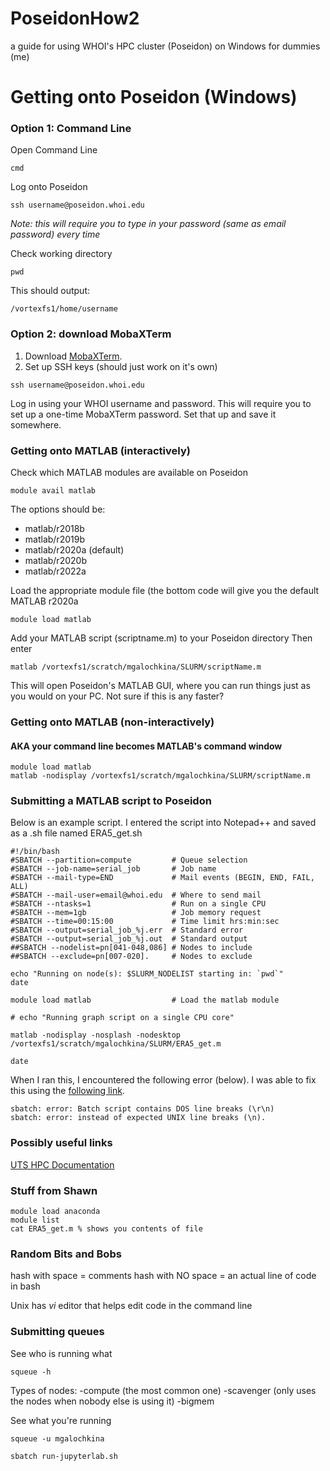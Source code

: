 # PoseidonHow2
a guide for using WHOI's HPC cluster (Poseidon) on Windows for dummies (me) 

# Getting onto Poseidon (Windows)
### Option 1: Command Line
Open Command Line
```
cmd
```
Log onto Poseidon
```
ssh username@poseidon.whoi.edu
```
_Note: this will require you to type in your password (same as email password) every time_

Check working directory
```
pwd
```
This should output:
```
/vortexfs1/home/username
```
### Option 2: download MobaXTerm
1. Download [MobaXTerm](https://mobaxterm.mobatek.net/).
2. Set up SSH keys (should just work on it's own)
```
ssh username@poseidon.whoi.edu
```
Log in using your WHOI username and password. This will require you to set up a one-time MobaXTerm password. Set that up and save it somewhere.

### Getting onto MATLAB (interactively)
Check which MATLAB modules are available on Poseidon
```
module avail matlab
```
The options should be:
* matlab/r2018b
* matlab/r2019b
* matlab/r2020a (default)
* matlab/r2020b
* matlab/r2022a

Load the appropriate module file (the bottom code will give you the default MATLAB r2020a
```
module load matlab
```
Add your MATLAB script (scriptname.m) to your Poseidon directory
Then enter
```
matlab /vortexfs1/scratch/mgalochkina/SLURM/scriptName.m
```
This will open Poseidon's MATLAB GUI, where you can run things just as you would on your PC. Not sure if this is any faster?

### Getting onto MATLAB (non-interactively)
#### AKA your command line becomes MATLAB's command window
```
module load matlab
matlab -nodisplay /vortexfs1/scratch/mgalochkina/SLURM/scriptName.m
```

### Submitting a MATLAB script to Poseidon
Below is an example script. I entered the script into Notepad++ and saved as a .sh file named ERA5_get.sh

```
#!/bin/bash
#SBATCH --partition=compute         # Queue selection
#SBATCH --job-name=serial_job       # Job name
#SBATCH --mail-type=END             # Mail events (BEGIN, END, FAIL, ALL)
#SBATCH --mail-user=email@whoi.edu  # Where to send mail
#SBATCH --ntasks=1                  # Run on a single CPU
#SBATCH --mem=1gb                   # Job memory request
#SBATCH --time=00:15:00             # Time limit hrs:min:sec
#SBATCH --output=serial_job_%j.err  # Standard error
#SBATCH --output=serial_job_%j.out  # Standard output
##SBATCH --nodelist=pn[041-048,086] # Nodes to include
##SBATCH --exclude=pn[007-020].     # Nodes to exclude

echo "Running on node(s): $SLURM_NODELIST starting in: `pwd`"
date

module load matlab                  # Load the matlab module
 
# echo "Running graph script on a single CPU core"
 
matlab -nodisplay -nosplash -nodesktop /vortexfs1/scratch/mgalochkina/SLURM/ERA5_get.m
 
date
```

When I ran this, I encountered the following error (below). I was able to fix this using the [following link](https://wikis.ovgu.de/hpc/doku.php?id=guide:dos_unix_linebreaks).

```
sbatch: error: Batch script contains DOS line breaks (\r\n)
sbatch: error: instead of expected UNIX line breaks (\n).
```

### Possibly useful links
[UTS HPC Documentation](https://hpc.research.uts.edu.au/getting_started/running/)

### Stuff from Shawn
```
module load anaconda
module list
cat ERA5_get.m % shows you contents of file
```
### Random Bits and Bobs
hash with space = comments
hash with NO space = an actual line of code in bash

Unix has *vi* editor that helps edit code in the command line

### Submitting queues
See who is running what
```
squeue -h
```

Types of nodes:
-compute (the most common one)
-scavenger (only uses the nodes when nobody else is using it)
-bigmem

See what you're running
```
squeue -u mgalochkina
```

```
sbatch run-jupyterlab.sh
```
